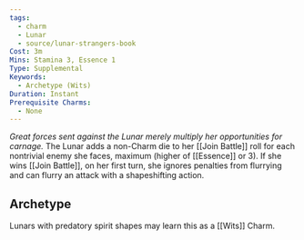 ```yaml
---
tags:
  - charm
  - Lunar
  - source/lunar-strangers-book
Cost: 3m
Mins: Stamina 3, Essence 1
Type: Supplemental
Keywords:
  - Archetype (Wits)
Duration: Instant
Prerequisite Charms:
  - None
---
```

*Great forces sent against the Lunar merely multiply her opportunities for carnage.*
The Lunar adds a non-Charm die to her [[Join Battle]] roll for each nontrivial enemy she faces, maximum (higher of [[Essence]] or 3). If she wins [[Join Battle]], on her first turn, she ignores penalties from flurrying and can flurry an attack with a shapeshifting action.

## Archetype 
Lunars with predatory spirit shapes may learn this as a [[Wits]] Charm.